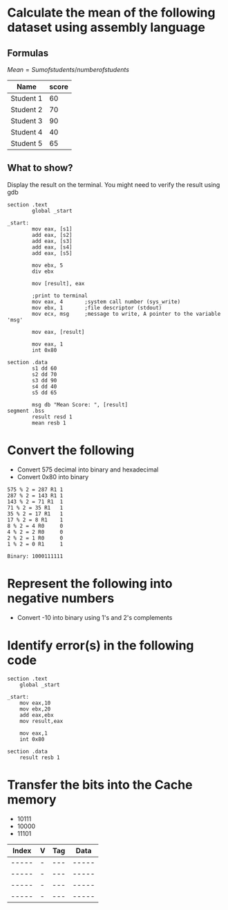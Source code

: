 # Calculate the mean of the following dataset using assembly language

## Formulas

$Mean=Sum of students/number of students$

| Name      | score |
| --------- | ----- |
| Student 1 | 60    |
| Student 2 | 70    |
| Student 3 | 90    |
| Student 4 | 40    |
| Student 5 | 65    |

## What to show?

Display the result on the terminal. You might need to verify the result using gdb

```
section .text
        global _start

_start:
        mov eax, [s1]
        add eax, [s2]
        add eax, [s3]
        add eax, [s4]
        add eax, [s5]

        mov ebx, 5
        div ebx

        mov [result], eax

        ;print to terminal
        mov	eax, 4       ;system call number (sys_write)
        mov	ebx, 1       ;file descriptor (stdout)
        mov	ecx, msg     ;message to write, A pointer to the variable 'msg'

        mov eax, [result]

        mov eax, 1
        int 0x80

section .data
        s1 dd 60
        s2 dd 70
        s3 dd 90
        s4 dd 40
        s5 dd 65

        msg db "Mean Score: ", [result]
segment .bss
        result resd 1
        mean resb 1
```

# Convert the following

- Convert 575 decimal into binary and hexadecimal
- Convert 0x80 into binary

```
575 % 2 = 287 R1 1
287 % 2 = 143 R1 1
143 % 2 = 71 R1  1
71 % 2 = 35 R1   1
35 % 2 = 17 R1   1
17 % 2 = 8 R1    1
8 % 2 = 4 R0     0
4 % 2 = 2 R0     0
2 % 2 = 1 R0     0
1 % 2 = 0 R1     1

Binary: 1000111111
```

# Represent the following into negative numbers

- Convert -10 into binary using 1's and 2's complements

# Identify error(s) in the following code

```assembly
section .text
    global _start

_start:
    mov eax,10
    mov ebx,20
    add eax,ebx
    mov result,eax

    mov eax,1
    int 0x80

section .data
    result resb 1
```

# Transfer the bits into the Cache memory

- 10111
- 10000
- 11101

| Index | V   | Tag | Data  |
| ----- | --- | --- | ----- |
| ----- | -   | --- | ----- |
| ----- | -   | --- | ----- |
| ----- | -   | --- | ----- |
| ----- | -   | --- | ----- |
